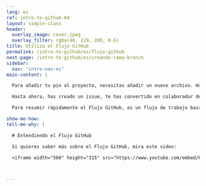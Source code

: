 ```yaml
---
lang: es
ref: intro-to-github-04
layout: simple-class
header:
  overlay_image: cover.jpeg
  overlay_filter: rgba(46, 129, 200, 0.6)
title: Utiliza el Flujo GitHub
permalink: /intro-to-github/es/flujo-github
next-page: /intro-to-github/es/creando-rama-branch
sidebar:
  nav: "intro-nav-es"
main-content: |

  Para añadir tu pin al proyecto, necesitas añadir un nuevo archivo. Harás esto mediante el Flujo GitHub.

  Hasta ahora, has creado un issue, te has convertido en colaborador de nuestro repositorio, y has explorado un poco. ¡Ahora es el momento de ponerse a trabajar y añadir tu pin al mapa de la clase! Para añadir tu pin al mapa, vamos a utilizar el [Flujo GitHub](https://guides.github.com/introduction/flow/).

  Para resumir rápidamente el Flujo GitHub, es un flujo de trabajo basado en ramas o branches (no te preocupes, explicaremos las branches en la póxima sección) que te habilita para hacer cambios a los archivos de un proyecto sin alterar el contenido publicado hasta que _tú_ estés listo para compartir tus increíbles cambios :sparkles:.

show-me-how:
tell-me-why: |

  # Entendiendo el Flujo GitHub

  Si quieres saber más sobre el Flujo GitHub, mira este video:

  <iframe width="560" height="315" src="https://www.youtube.com/embed/PBI2Rz-ZOxU" frameborder="0" allowfullscreen></iframe>



---
```

